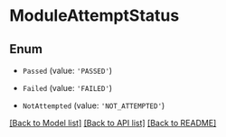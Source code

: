 # ModuleAttemptStatus


## Enum

* `Passed` (value: `'PASSED'`)

* `Failed` (value: `'FAILED'`)

* `NotAttempted` (value: `'NOT_ATTEMPTED'`)

[[Back to Model list]](../README.md#documentation-for-models) [[Back to API list]](../README.md#documentation-for-api-endpoints) [[Back to README]](../README.md)
